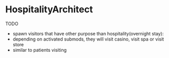 # HospitalityArchitect

TODO

- spawn visitors that have other purpose than hospitality(overnight stay): 
- depending on activated submods, they will visit casino, visit spa or visit store
- similar to patients visiting